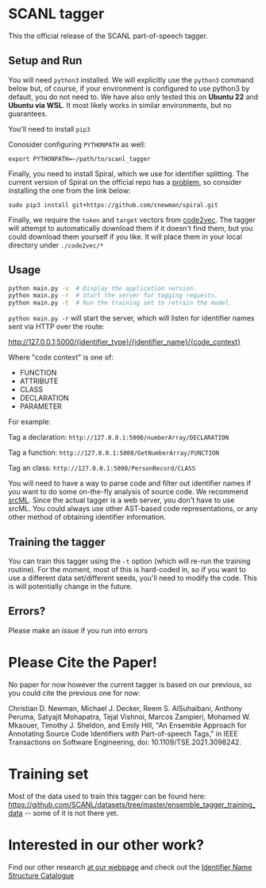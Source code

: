 # SCANL tagger 
This the official release of the SCANL part-of-speech tagger.

## Setup and Run
You will need `python3` installed. We will explicitly use the `python3` command below but, of course, if your environment is configured to use python3 by default, you do not need to. We have also only tested this on **Ubuntu 22** and **Ubuntu via WSL**. It most likely works in similar environments, but no guarantees.

You'll need to install `pip3`

Conosider configuring `PYTHONPATH` as well:

	export PYTHONPATH=~/path/to/scanl_tagger

Finally, you need to install Spiral, which we use for identifier splitting. The current version of Spiral on the official repo has a [problem](https://github.com/casics/spiral/issues/4), so consider installing the one from the link below:

    sudo pip3 install git+https://github.com/cnewman/spiral.git

Finally, we require the `token` and `target` vectors from [code2vec](https://github.com/tech-srl/code2vec). The tagger will attempt to automatically download them if it doesn't find them, but you could download them yourself if you like. It will place them in your local directory under `./code2vec/*`

## Usage

```bash
python main.py -v  # Display the application version.
python main.py -r  # Start the server for tagging requests.
python main.py -t  # Run the training set to retrain the model.
```

`python main.py -r` will start the server, which will listen for identifier names sent via HTTP over the route:

http://127.0.0.1:5000/{identifier_type}/{identifier_name}/{code_context}

Where "code context" is one of:
- FUNCTION
- ATTRIBUTE
- CLASS
- DECLARATION
- PARAMETER

For example:

Tag a declaration: ``http://127.0.0.1:5000/numberArray/DECLARATION``

Tag a function: ``http://127.0.0.1:5000/GetNumberArray/FUNCTION``

Tag an class: ``http://127.0.0.1:5000/PersonRecord/CLASS``

You will need to have a way to parse code and filter out identifier names if you want to do some on-the-fly analysis of source code. We recommend [srcML](https://www.srcml.org/). Since the actual tagger is a web server, you don't have to use srcML. You could always use other AST-based code representations, or any other method of obtaining identifier information. 

## Training the tagger
You can train this tagger using the `-t` option (which will re-run the training routine). For the moment, most of this is hard-coded in, so if you want to use a different data set/different seeds, you'll need to modify the code. This is will potentially change in the future.

## Errors?
Please make an issue if you run into errors

# Please Cite the Paper!

No paper for now however the current tagger is based on our previous, so you could cite the previous one for now: 

Christian  D.  Newman,  Michael  J.  Decker,  Reem  S.  AlSuhaibani,  Anthony  Peruma,  Satyajit  Mohapatra,  Tejal  Vishnoi, Marcos Zampieri, Mohamed W. Mkaouer, Timothy J. Sheldon, and Emily Hill, "An Ensemble Approach for Annotating Source Code Identifiers with Part-of-speech Tags," in IEEE Transactions on Software Engineering, doi: 10.1109/TSE.2021.3098242.

# Training set
Most of the data used to train this tagger can be found here: https://github.com/SCANL/datasets/tree/master/ensemble_tagger_training_data -- some of it is not there yet.

# Interested in our other work?
Find our other research [at our webpage](https://www.scanl.org/) and check out the [Identifier Name Structure Catalogue](https://github.com/SCANL/identifier_name_structure_catalogue)
